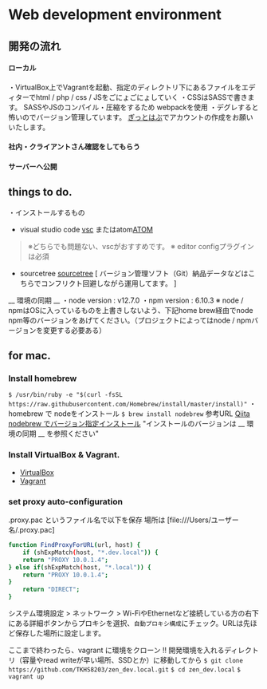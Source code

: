 # Web development environment
##  開発の流れ
#### ローカル
・VirtualBox上でVagrantを起動、指定のディレクトリ下にあるファイルをエディターでhtml / php / css / JSをごにょごにょしていく
・CSSはSASSで書きます。
SASSやJSのコンパイル・圧縮をするため webpackを使用
・デグレすると怖いのでバージョン管理しています。
[ぎっとはぶ](https://github.com/)でアカウントの作成をお願いいたします。

#### 社内・クライアントさん確認をしてもらう
#### サーバーへ公開

## things to do.
・インストールするもの
- visual studio code [vsc](https://azure.microsoft.com/ja-jp/products/visual-studio-code/) またはatom[ATOM](https://atom.io/)  
>※どちらでも問題ない、vscがおすすめです。
※ editor configプラグインは必須

- sourcetree [sourcetree](https://www.sourcetreeapp.com/) 
[ バージョン管理ソフト（Git）納品データなどはこちらでコンフリクト回避しながら運用してます。 ] 
 
__ 環境の同期 __
・node  version : v12.7.0
・npm version : 6.10.3
※ node / npmはOSに入っているものを上書きしないよう、下記home brew経由でnode npm等のバージョンをあげてください。（プロジェクトによってはnode / npmバージョンを変更する必要ある） 
## for mac.
### Install homebrew
`$ /usr/bin/ruby -e "$(curl -fsSL https://raw.githubusercontent.com/Homebrew/install/master/install)"`
・homebrew で nodeをインストール
`$ brew install nodebrew`
参考URL [Qiita nodebrew でバージョン指定インストール](https://qiita.com/mame_daifuku/items/373daf5f49ee585ea498)
"インストールのバージョンは __ 環境の同期 __ を参照ください"
### Install VirtualBox & Vagrant.
-  [VirtualBox](https://www.virtualbox.org/wiki/Downloads)
-  [Vagrant](https://www.vagrantup.com/downloads.html)
### set proxy auto-configuration
.proxy.pac というファイル名で以下を保存  場所は [file:///Users/ユーザー名/.proxy.pac]
```bash
function FindProxyForURL(url, host) {
	if (shExpMatch(host, "*.dev.local")) {
	return "PROXY 10.0.1.4";
} else if(shExpMatch(host, "*.local")) {
	return "PROXY 10.0.1.4";
}
	return "DIRECT";
}
```
システム環境設定 > ネットワーク > Wi-FiやEthernetなど接続している方の右下にある詳細ボタンからプロキシを選択、`自動プロキシ構成`にチェック。URLは先ほど保存した場所に設定します。

ここまで終わったら、vagrant に環境をクローン
!! 開発環境を入れるディレクトリ（容量やread writeが早い場所、SSDとか）に移動してから
`$ git clone https://github.com/TKHS8203/zen_dev.local.git`
`$ cd zen_dev.local`
`$ vagrant up`
